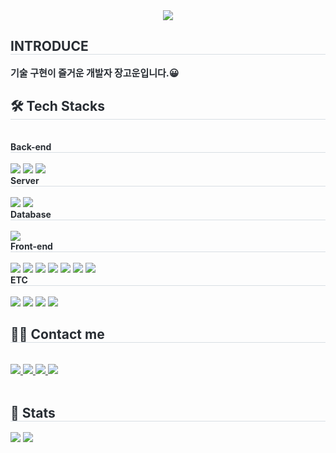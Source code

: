 <div align= "center">
    <img src="https://capsule-render.vercel.app/api?type=waving&color=gradient&height=120&text=Goun's%20GitHub&animation=fadeIn&fontColor=000000&fontSize=60" />
</div>
<div style="text-align: left;"> 
    <h2 style="border-bottom: 1px solid #d8dee4; color: #282d33;"> INTRODUCE </h2>  
    <div style="font-weight: 700; font-size: 15px; text-align: left; color: #282d33;"> 기술 구현이 즐거운 개발자 장고운입니다.😀  </div> 
</div>
<div style="text-align: left;">
    <h2 style="border-bottom: 1px solid #d8dee4; color: #282d33;"> 🛠️ Tech Stacks </h2> <br> 
    <div style="margin: ; text-align: left;" "text-align: left;"> 
        <div style="border-bottom: 1px solid #d8dee4; color: #282d33; font-weight: bold;"> Back-end </div> <br> 
        <img src="https://img.shields.io/badge/Java-007396?style=for-the-badge&logo=Java&logoColor=white">
        <img src="https://img.shields.io/badge/Spring Boot-6DB33F?style=for-the-badge&logo=Spring Boot&logoColor=white">
        <img src="https://img.shields.io/badge/Node.js-339933?style=for-the-badge&logo=Node.js&logoColor=white">
        <div style="border-bottom: 1px solid #d8dee4; color: #282d33; font-weight: bold;"> Server </div> <br> 
        <img src="https://img.shields.io/badge/Apache Tomcat-F8DC75?style=for-the-badge&logo=Apache Tomcat&logoColor=white">
        <img src="https://img.shields.io/badge/Amazon AWS-232F3E?style=for-the-badge&logo=Amazon AWS&logoColor=white">
        <div style="border-bottom: 1px solid #d8dee4; color: #282d33; font-weight: bold;"> Database </div> <br> 
        <img src="https://img.shields.io/badge/MySQL-4479A1?style=for-the-badge&logo=MySQL&logoColor=white">
        <div style="border-bottom: 1px solid #d8dee4; color: #282d33; font-weight: bold;"> Front-end </div> <br> 
        <img src="https://img.shields.io/badge/HTML5-E34F26?style=for-the-badge&logo=HTML5&logoColor=white">
        <img src="https://img.shields.io/badge/CSS3-1572B6?style=for-the-badge&logo=CSS3&logoColor=white">
        <img src="https://img.shields.io/badge/Javascript-F7DF1E?style=for-the-badge&logo=Javascript&logoColor=white">
        <img src="https://img.shields.io/badge/Bootstrap-7952B3?style=for-the-badge&logo=Bootstrap&logoColor=white">
        <img src="https://img.shields.io/badge/jQuery-0769AD?style=for-the-badge&logo=jQuery&logoColor=white">
        <img src="https://img.shields.io/badge/React-61DAFB?style=for-the-badge&logo=React&logoColor=white">
        <img src="https://img.shields.io/badge/Redux-764ABC?style=for-the-badge&logo=Redux&logoColor=white">
        <div style="border-bottom: 1px solid #d8dee4; color: #282d33; font-weight: bold;"> ETC </div> <br>
        <img src="https://img.shields.io/badge/Figma-F24E1E?style=for-the-badge&logo=Figma&logoColor=white">
        <img src="https://img.shields.io/badge/Github-181717?style=for-the-badge&logo=Github&logoColor=white">
        <img src="https://img.shields.io/badge/Notion-000000?style=for-the-badge&logo=Notion&logoColor=white">
        <img src="https://img.shields.io/badge/Slack-4A154B?style=for-the-badge&logo=Slack&logoColor=white">
    </div>
</div>
<div style="text-align: left;">
    <h2 style="border-bottom: 1px solid #d8dee4; color: #282d33;"> 🧑‍💻 Contact me </h2> <br> 
    <div style="text-align: left;"> 
        <a href=https://velog.io/@goun3596/posts> 
            <img src="https://img.shields.io/badge/Velog-20C997?style=for-the-badge&logo=Velog&logoColor=white&link=https://velog.io/@goun3596/posts"> 
        </a>
        <a href=https://gounjang.notion.site/Portfolio-2276cf79cd8a4522a177fd5b989285c3?pvs=4> 
            <img src="https://img.shields.io/badge/Notion-000000?style=for-the-badge&logo=Notion&logoColor=white&link=https://gounjang.notion.site/Portfolio-2276cf79cd8a4522a177fd5b989285c3?pvs=4"> 
        </a>
        <a href=https://goun-space.tistory.com/> 
            <img src="https://img.shields.io/badge/Tistory-000000?style=for-the-badge&logo=Tistory&logoColor=white&link=https://sunshine3596-1.tistory.com/"> 
        </a>
        <a href=mailto:goun3596@gmail.com> 
            <img src="https://img.shields.io/badge/Gmail-EA4335?style=for-the-badge&logo=Gmail&logoColor=white&link=mailto:goun3596@gmail.com"> 
        </a>
    </div> <br> 
    <div style="text-align: left;"> </div> 
</div>
<div style="text-align: left;"> 
    <h2 style="border-bottom: 1px solid #d8dee4; color: #282d33;"> 🏅 Stats </h2> 
    <div style="text-align: left;"> 
        <img src="https://github-readme-stats.vercel.app/api?username=JangGoun&bg_color=180,00000000,&title_color=000000&text_color=000000"/> 
        <img src="https://github-readme-stats.vercel.app/api/top-langs/?username=JangGoun&layout=compact&bg_color=180,00000000,&title_color=000000&text_color=000000"/> 
    </div> 
</div>

